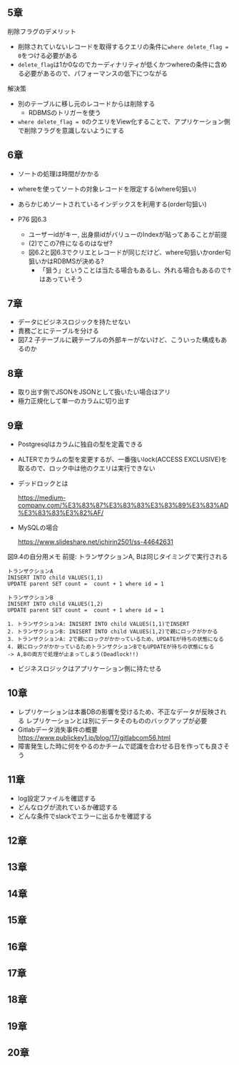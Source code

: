 ## 5章
削除フラグのデメリット 

- 削除されていないレコードを取得するクエリの条件に`where delete_flag = 0`をつける必要がある
- `delete_flag`は1か0なのでカーディナリティが低くかつwhereの条件に含める必要があるので、パフォーマンスの低下につながる

解決策
- 別のテーブルに移し元のレコードからは削除する
  - RDBMSのトリガーを使う
- `where delete_flag = 0`のクエリをView化することで、アプリケーション側で削除フラグを意識しないようにする


## 6章
- ソートの処理は時間がかかる
- whereを使ってソートの対象レコードを限定する(where句狙い)
- あらかじめソートされているインデックスを利用する(order句狙い)

- P76 図6.3
  - ユーザーidがキー, 出身県idがバリューのIndexが貼ってあることが前提
  - (2)でこの7件になるのはなぜ? 
  - 図6.2と図6.3でクリエとレコードが同じだけど、where句狙いかorder句狙いかはRDBMSが決める?
    - 「狙う」ということは当たる場合もあるし、外れる場合もあるので↑はあっていそう


## 7章
- データにビジネスロジックを持たせない
- 責務ごとにテーブルを分ける
- 図7.2 子テーブルに親テーブルの外部キーがないけど、こういった構成もあるのか
## 8章
- 取り出す側でJSONをJSONとして扱いたい場合はアリ
- 極力正規化して単一のカラムに切り出す

## 9章
- Postgresqlはカラムに独自の型を定義できる
- ALTERでカラムの型を変更するが、一番強いlock(ACCESS EXCLUSIVE)を取るので、ロック中は他のクエリは実行できない
- デッドロックとは

  https://medium-company.com/%E3%83%87%E3%83%83%E3%83%89%E3%83%AD%E3%83%83%E3%82%AF/

- MySQLの場合

  https://www.slideshare.net/ichirin2501/ss-44642631

図9.4の自分用メモ
前提: トランザクションA, Bは同じタイミングで実行される
```
トランザクションA
INISERT INTO child VALUES(1,1)
UPDATE parent SET count =  count + 1 where id = 1

トランザクションB
INISERT INTO child VALUES(1,2)
UPDATE parent SET count =  count + 1 where id = 1

1. トランザクションA: INISERT INTO child VALUES(1,1)でINSERT
2. トランザクションB: INISERT INTO child VALUES(1,2)で親にロックがかかる
3. トランザクションA: 2で親にロックがかかっているため、UPDATEが待ちの状態になる
4. 親にロックがかかっているためトランザクションBでもUPDATEが待ちの状態になる
-> A,Bの両方で処理が止まってしまう(Deadlock!!)
```
- ビジネスロジックはアプリケーション側に持たせる
## 10章
- レプリケーションは本番DBの影響を受けるため、不正なデータが反映される レプリケーションとは別にデータそのもののバックアップが必要
- Gitlabデータ消失事件の概要
https://www.publickey1.jp/blog/17/gitlabcom56.html
- 障害発生した時に何をやるのかチームで認識を合わせる日を作っても良さそう

## 11章
- log設定ファイルを確認する
- どんなログが流れているか確認する
- どんな条件でslackでエラーに出るかを確認する
## 12章

## 13章

## 14章

## 15章

## 16章

## 17章

## 18章

## 19章

## 20章

